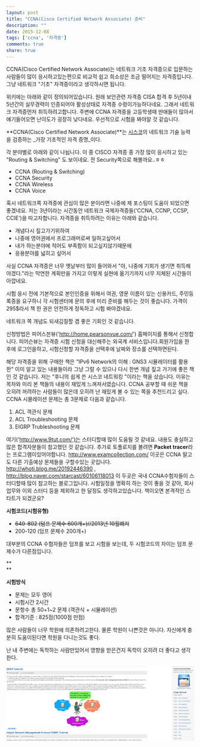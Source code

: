 ```yaml
---
layout: post
title: "CCNA(Cisco Certified Network Associate) 준비"
description: ""
date: 2015-12-08
tags: ['ccna', '자격증']
comments: true
share: true
---
```


CCNA(Cisco Certified Network Associate)는 네트워크 기초 자격증으로 입문하는 사람들이 많이 응시하고있는편으로
비교적 쉽고 희소성은 조금 떨어지는 자격증입니다. 그냥 네트워크 "기초" 자격증이라고 생각하시면 됩니다.

위키에는 아래와 같이 정의되어있습니다. 원래 보안관련 자격증 CISA 합격 후 5년이내 5년간의 실무경력이 인증되어야 활성상태로 자격증
수령이가능하다네요. 그래서 네트워크 자격증먼저 취득하려고합니다. 주변에 CCNA 자격증을 고등학생때 딴애들이 많아서 얘기들어오면 난이도가
굉장히 낮다네요. 우선적으로 시험을 봐야알 것 같습니다.

  

**CCNA(Cisco Certified Network Associate)**는 [시스코](http://www.cisco.com/web/KR/index.html)의 네트워크 기술 능력을 검증하는 _가장 기초적인 자격 증명_이다.

각 분야별로 아래와 같이 나뉩니다. 이 중 CISCO 자격증 중 가장 많이 응시하고 있는 "Routing & Switching" 도
보이네요. 전 Security쪽으로 해볼까요..ㅎㅎ

  * CCNA (Routing & Switching)
  * CCNA Security
  * CCNA Wireless
  * CCNA Voice

  

혹시 네트워크쪽 자격증에 관심이 많은 분이라면 나중에 제 포스팅이 도움이 되었으면 좋겠네요. 저는 3년이라는 시간동안 네트워크
국제자격증들('CCNA, CCNP, CCSP, CCIE')을 따고자합니다. 자격증을 취득하려는 이유는 아래와 같습니다.

  * 개념다시 짚고가기위하여
  * 나중에 영어권에서 프로그래머로써 일하고싶어서
  * 내가 하는분야에 적어도 부족함이 되고싶지않기때문에
  * 응용분야를 넓히고 싶어서

사실 CCNA 자격증은 너무 옛날부터 많이 들어와서 "아, 나중에 기회가 생기면 취득해야겠다."라는 막연한 계획만을 가지고 이렇게 실현에
옮기기까지 너무 지체된 시간들이 아깝네요.

  

시험 응시 전에 기본적으로 본인인증을 위해서 여권, 영문 이름이 있는 신용카드, 주민등록증을 요구하니 각 시험센터에 문의 후에 미리 준비를
해두는 것이 좋습니다. 가격이 295$라서 책 한 권은 안전하게 정독하고 시험 봐야겠네요.

네트워크 쪽 개념도 되새김질할 겸 좋은 기회인 것 같습니다.

신청방법은 피어스븐뷰('http://home.pearsonvue.com/') 홈페이지를 통해서 신청합니다. 피어슨뷰는 자격증 시험 신청을
대신해주는 외국계 서비스입니다.회원가입을 한 후에 로그인을하고, 시험신청할 자격증을 선택후에 날짜와 장소를 선택하면된다.

  

해당 자격증을 위해 구매한 책은 "IPv6 Network의 이해 : GNS3 시뮬레이터를 활용한" 이미 알고 있는 내용들이라 그냥 그럴 수
있으나 다시 한번 개념 짚고 가기에 좋은 책인 것 같습니다. 저는 "후니의 쉽게 쓴 시스코 네트워킹 "이라는 책을 샀습니다. 이유는 목차와
미리 본 책들의 내용이 재밌게 느껴져서였습니다. CCNA 공부할 때 쉬운 책을 오히려 꺼려하는 사람들이 많은데 오히려 난 재밌게 볼 수 있는
쪽을 추천드리고 싶다. CCNA 시물레이션 문제는 총 3문제로 다음과 같습니다.

  1. ACL 객관식 문제
  2. ACL Troubleshooting 문제
  3. EIGRP Trubleshooting 문제

  

여기('http://www.9tut.com/')는 스터디할때 많이 도움될 것 같네요. 내용도 충실하고 많은 합격자분들이 참고했던 것
같습니다. 추가로 토폴로지를 볼려면 **Packet tracer**라는 프로그램이있어야합니다.
http://www.examcollection.com/ 이곳은 CCNA 말고도 다른 기출예상 문제들을 구할수있는 곳입니다.
http://whoti.blog.me/20192446390 , http://blog.naver.com/starcast/60106118013
이 두곳은 국내 CCNA수험자들이 스터디할때 많이 참고하는 블로그입니다. 시험일정을 명확히 하는 것이 좋을 것 같아, 회사 업무와 이외
스터디 등을 제외하고 한 달정도 생각하고있습니다. 책이오면 본격적인 스타트가 되겠군요?

  

**시험코드(시험유형)**

  * <strike>640-802 (덤프 문제수 600개+)//2013년 10월폐지</strike>
  * 200-120 (덤프 문제수 200개+)

대부분의 CCNA 수험자들은 덤프를 보고 시험을 보는데, 두 시험코드의 차이는 덤프 문제수가 다른점입니다.

**  
**

**시험방식**

  * 문제는 모두 영어
  * 시험시간 2시간
  * 문항수 총 50+1~2 문제 (객관식 + 시뮬레이션)
  * 합격기준 : 825점(1000점 만점)

  

많은 사람들이 너무 학원에 의존하려고한다. 물론 학원이 나쁜것은 아니다. 자신에게 충분히 도움이된다면 학원을 다니는것도 좋다.

난 내 주변에는 독학하는 사람만있어서 영향을 받은건지 독학이 오히려 더 좋다고 생각한다.

  

![](/assets/images/posts/411/25462C4156666E60146070.PNG)

  

  

  

